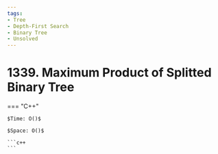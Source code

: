 ```yaml
---
tags:
- Tree
- Depth-First Search
- Binary Tree
- Unsolved
---
```



# 1339. Maximum Product of Splitted Binary Tree

=== "C++"

    $Time: O()$

    $Space: O()$

    ```c++
    ```